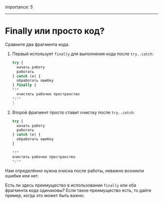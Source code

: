importance: 5

---

# Finally или просто код?

Сравните два фрагмента кода.

1. Первый использует `finally` для выполнения кода после `try..catch`:

    ```js
    try {
      начать работу
      работать
    } catch (e) {
      обработать ошибку
    } finally {
    *!*
      очистить рабочее пространство
    */!*
    }
    ```
2. Второй фрагмент просто ставит очистку после `try..catch`:

    ```js
    try {
      начать работу
      работать
    } catch (e) {
      обработать ошибку
    }

    *!*
    очистить рабочее пространство
    */!*
    ```

Нам определённо нужна очиска после работы, неважно возникли ошибки или нет.

Есть ли здесь преимущество в использовании `finally` или оба фрагмента кода одинаковы? Если такое преимущество есть, то дайте пример, когда это может быть важно.
